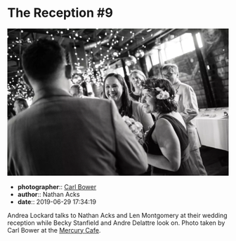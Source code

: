 # The Reception \#9

![Andrea Lockard talks to Nathan Acks and Len Montgomery](assets/2019-06-29-set-3-the-reception-09.webp)

* **photographer**:: [Carl Bower](https://carlbowerphotos.com)  
* **author**:: Nathan Acks  
* **date**:: 2019-06-29 17:34:19

Andrea Lockard talks to Nathan Acks and Len Montgomery at their wedding reception while Becky Stanfield and Andre Delattre look on. Photo taken by Carl Bower at the [Mercury Cafe](http://mercurycafe.com).
